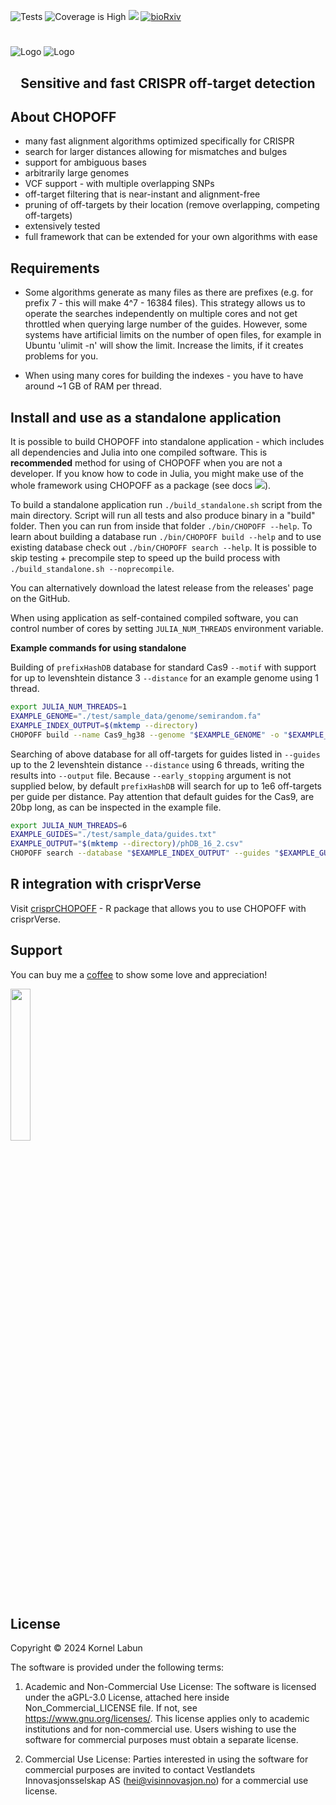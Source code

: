 ![Tests](https://github.com/JokingHero/CHOPOFF.jl/actions/workflows/test.yml/badge.svg?branch=master) 
![Coverage is High](./coverage/coverage_fraction.svg)
[![](https://img.shields.io/badge/docs-latest-blue.svg)](https://jokinghero.github.io/CHOPOFF.jl/)
[![bioRxiv](https://img.shields.io/badge/bioRxiv-2025.01.06.603201v1-b31b1b.svg)](https://www.biorxiv.org/content/10.1101/2025.01.06.603201)

# 

![Logo](./docs/src/assets/logo-dark.png#gh-dark-mode-only)
![Logo](./docs/src/assets/logo.png#gh-light-mode-only)
## <p align="center">Sensitive and fast CRISPR off-target detection</p>

## About CHOPOFF

* many fast alignment algorithms optimized specifically for CRISPR
* search for larger distances allowing for mismatches and bulges
* support for ambiguous bases
* arbitrarily large genomes
* VCF support - with multiple overlapping SNPs
* off-target filtering that is near-instant and alignment-free 
* pruning of off-targets by their location (remove overlapping, competing off-targets)
* extensively tested
* full framework that can be extended for your own algorithms with ease


## Requirements

* Some algorithms generate as many files as there are prefixes (e.g. for prefix 7 - this will make 4^7 - 16384 files). This strategy allows us to operate the searches independently on multiple cores and not get throttled when querying large number of the guides. However, some systems have artificial limits on the number of open files, for example in Ubuntu 'ulimit -n' will show the limit. Increase the limits, if it creates problems for you.

* When using many cores for building the indexes - you have to have around ~1 GB of RAM per thread.


## Install and use as a standalone application

It is possible to build CHOPOFF into standalone application - which includes all dependencies and Julia into one compiled software. This is **recommended** method for using of CHOPOFF when you are not a developer. If you know how to code in Julia, you might make use of the whole framework using CHOPOFF as a package (see docs [![](https://img.shields.io/badge/docs-latest-blue.svg)](https://jokinghero.github.io/CHOPOFF.jl/)).

To build a standalone application run `./build_standalone.sh` script from the main directory. Script will run all tests and also 
produce binary in a "build" folder. Then you can run from inside that folder `./bin/CHOPOFF --help`. To learn about building a database run `./bin/CHOPOFF build --help` and to use existing database check out `./bin/CHOPOFF search --help`. It is possible to skip testing + precompile step to speed up the build process with `./build_standalone.sh --noprecompile`.

You can alternatively download the latest release from the releases' page on the GitHub.

When using application as self-contained compiled software, you can control number of cores by setting `JULIA_NUM_THREADS` environment variable.

**Example commands for using standalone**

Building of `prefixHashDB` database for standard Cas9 `--motif` with support for up to levenshtein distance 3 `--distance` for an example genome using 1 thread.

```bash
export JULIA_NUM_THREADS=1
EXAMPLE_GENOME="./test/sample_data/genome/semirandom.fa"
EXAMPLE_INDEX_OUTPUT=$(mktemp --directory)
CHOPOFF build --name Cas9_hg38 --genome "$EXAMPLE_GENOME" -o "$EXAMPLE_INDEX_OUTPUT" --distance 3 --motif Cas9 prefixHashDB
```

Searching of above database for all off-targets for guides listed in `--guides` up to the 2 levenshtein distance `--distance` using 6 threads, writing the results into `--output` file. Because `--early_stopping` argument is not supplied below, by default
`prefixHashDB` will search for up to 1e6 off-targets per guide per distance. Pay attention that default guides for the Cas9, are 20bp long, as can be inspected in the example file.

```bash
export JULIA_NUM_THREADS=6  
EXAMPLE_GUIDES="./test/sample_data/guides.txt"
EXAMPLE_OUTPUT="$(mktemp --directory)/phDB_16_2.csv"
CHOPOFF search --database "$EXAMPLE_INDEX_OUTPUT" --guides "$EXAMPLE_GUIDES" --output "$EXAMPLE_OUTPUT" --distance 2 prefixHashDB
```

## R integration with crisprVerse

Visit [crisprCHOPOFF](https://github.com/JokingHero/crisprCHOPOFF) - R package that allows you to use CHOPOFF with crisprVerse.  


## Support

You can buy me a [coffee](https://www.buymeacoffee.com/kornellabun) to show some love and appreciation!

<img src="./docs/src/assets/bmc_qr.png" width="25%"/>


## License  

Copyright © 2024 Kornel Labun


The software is provided under the following terms:

1. Academic and Non-Commercial Use License: The software is licensed under the aGPL-3.0 License, attached here inside Non_Commercial_LICENSE file. If not, see <https://www.gnu.org/licenses/>. This license applies only to academic institutions and for non-commercial use. Users wishing to use the software for commercial purposes must obtain a separate license.

2. Commercial Use License: Parties interested in using the software for commercial purposes are invited to contact Vestlandets Innovasjonsselskap AS (hei@visinnovasjon.no) for a commercial use license.
